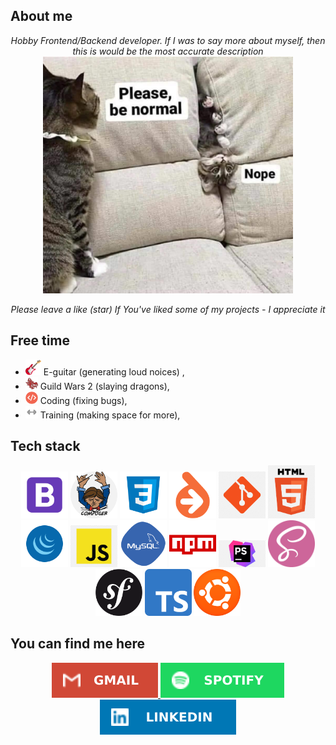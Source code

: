 <h2>About me</h2>
<p align="center"><i>Hobby Frontend/Backend developer. If I was to say more about myself, then this is would be the most accurate description</i>
  <img src="data/nope.jpg" width="400px;">
</p>

<p align="center"><i>Please leave a like (star) If You've liked some of my projects - I appreciate it</i></p>

<h2>Free time</h2>
<ul><li><img src="data/icons/electric-guitar.png" width="25"> E-guitar (generating loud noices) ,
<li><img src="data/icons/gw2.png" width="20">  Guild Wars 2 (slaying dragons),
<li><img src="data/icons/code.png" width="20"> Coding (fixing bugs),
<li><img src="data/icons/training.png" width="20"> Training (making space for more),</ul>

<h2>Tech stack</h2>
<p float="left" align="center">    <img src="data/bootstrap.png" 	width="75px;">    <img src="data/composer.png" 	width="75px;">     <img src="data/css.png" 		width="75px;">    <img src="data/doctrine.png" 	width="75px;">    <img src="data/github.png" 		width="75px;">    <img src="data/html.png" 		width="75px;">    <img src="data/jquery.png" 		width="75px;">    <img src="data/js.png" 			width="75px;">    <img src="data/mysql.png" 		width="75px;">    <img src="data/npm.png" 		width="75px;">    <img src="data/phpstorm.png" 	width="75px;">    <img src="data/scss.png" 		width="75px;">    <img src="data/symfony.png" 	width="75px;">    <img src="data/ts.png" 			width="75px;">    <img src="data/ubuntu.png" 		width="75px;"></p>

<h2>You can find me here</h2>
<p align="center">
<a href="mailto:dwlodarczyk12@gmail.com" >  <img src="data/badges/gmail.svg"></a><a href="https://open.spotify.com/user/volmarg">  <img src="data/badges/spotify.svg"></a><a href="https://www.linkedin.com/in/volmarg/">  <img src="data/badges/linkedin.svg"></a>
</p>


